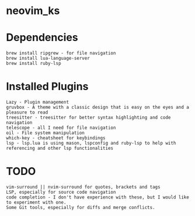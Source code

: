 # neovim_ks


# Dependencies
    brew install ripgrew - for file navigation
    brew install lua-language-server
    brew install ruby-lsp
# Installed Plugins
    Lazy - Plugin management
    gruvbox - A theme with a classic design that is easy on the eyes and a pleasure to read
    treesitter - treesitter for better syntax highlighting and code navigation
    telescope - all I need for file navigation
    oil - File system manipulation
    which-key - cheatsheet for keybindings
    lsp - lsp.lua is using mason, lspconfig and ruby-lsp to help with referencing and other lsp functionalities
# TODO
    vim-surround || nvim-surround for quotes, brackets and tags
    LSP, especially for source code navigation
    code completion - I don't have experience with these, but I would like to experiment with one. 
    Some Git tools, especially for diffs and merge conflicts.
